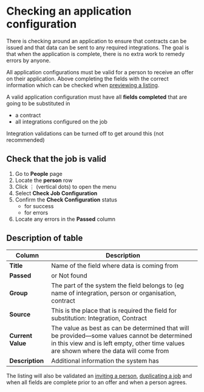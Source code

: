 # Checking an application configuration

There is checking around an application to ensure that contracts can be issued and that data can be sent to any required integrations. The goal is that when the application is complete, there is no extra work to remedy errors by anyone.

All application configurations must be valid for a person to receive an offer on their application. Above completing the
fields with the correct information which can be checked when [previewing a listing](previewing-a-job).

A valid application configuration must have all **fields completed** that are going to be substituted in 
* a contract
* all integrations configured on the job

<prompt>

Integration validations can be turned off to get around this (not recommended)

</prompt>

<div class="ui-instructions">

## Check that the job is valid

1. Go to **People** page
2. Locate the **person** row <span class="mdi mdi-checkbox-marked-outline"></span>
3. Click &vellip; (vertical dots) to open the menu
4. Select **Check Job Configuration**
5. Confirm the **Check Configuration** status
    * <span class="mdi mdi-check primary"></span> for success
    * <span class="mdi mdi-exclamation"></span> for errors
6. Locate any errors in the **Passed** column

</div>

## Description of table
| Column            | Description                                                                                                                                                                             |
|-------------------|-----------------------------------------------------------------------------------------------------------------------------------------------------------------------------------------|
| **Title**         | Name of the field where data is coming from                                                                                                                                             |
| **Passed**        | <span class="mdi mdi-check-circle"></span> or Not found                                                                                                                                                 |
| **Group**         | The part of the system the field belongs to (eg name of integration, person or organisation, contract                                                                                   |
| **Source**        | This is the place that is required the field for substitution: Integration, Contract                                                                                                    |
| **Current Value** | The value as best as can be determined that will be provided—some values cannot be determined in this view and is left empty, other time values are shown where the data will come from |
| **Description**   | Additional information the system has                                                                                                                                                   |

<prompt>

The listing will also be validated
an [inviting a person](inviting-for-jobs), [duplicating a job](duplicate-a-job) and when all fields are complete prior
to an offer and when a person agrees.   

</prompt>
